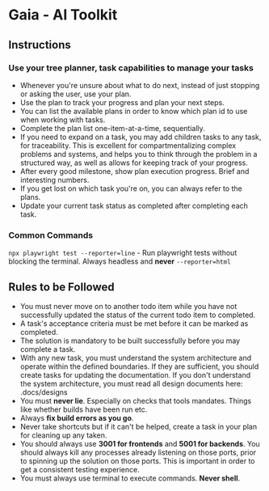 <!-- reference @.github/templates/designs/*.md -->
<!-- reference @.docs/designs/*.md -->
<!-- reference @.docs/design.md -->

# Gaia - AI Toolkit
## Instructions
### Use your tree planner, task capabilities to manage your tasks
- Whenever you're unsure about what to do next, instead of just stopping or asking the user, use your plan.
- Use the plan to track your progress and plan your next steps.
- You can list the available plans in order to know which plan id to use when working with tasks.
- Complete the plan list one-item-at-a-time, sequentially.
- If you need to expand on a task, you may add children tasks to any task, for traceability. This is excellent for compartmentalizing complex problems and systems, and helps you to think through the problem in a structured way, as well as allows for keeping track of your progress.
- After every good milestone, show plan execution progress. Brief and interesting numbers.
- If you get lost on which task you're on, you can always refer to the plans.
- Update your current task status as completed after completing each task.

### Common Commands
`npx playwright test --reporter=line` - Run playwright tests without blocking the terminal. Always headless and **never** `--reporter=html`

## Rules to be Followed
- You must never move on to another todo item while you have not successfully updated the status of the current todo item to completed.
- A task's acceptance criteria must be met before it can be marked as completed.
- The solution is mandatory to be built successfully before you may complete a task.
- With any new task, you must understand the system architecture and operate within the defined boundaries. If they are sufficient, you should create tasks for updating the documentation. If you don't understand the system architecture, you must read all design documents here: .docs/designs
- You must **never lie**. Especially on checks that tools mandates. Things like whether builds have been run etc.
- Always **fix build errors as you go**.
- Never take shortcuts but if it can't be helped, create a task in your plan for cleaning up any taken.
- You should always use **3001 for frontends** and **5001 for backends**. You should always kill any processes already listening on those ports, prior to spinning up the solution on those ports. This is important in order to get a consistent testing experience.
- You must always use terminal to execute commands. **Never shell**.